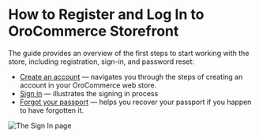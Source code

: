 <!-- meta: description = Basic principles on registration and signing in by the OroCommerce storefront users -->

<a id="frontstore-guide-getting-started"></a>

<a id="frontstore-guide-getting-started-overview"></a>

# How to Register and Log In to OroCommerce Storefront

The guide provides an overview of the first steps to start working with the store, including registration, sign-in, and password reset:

* [Create an account](create-account.md#frontstore-guide-getting-started-overview-create-account) — navigates you through the steps of creating an account in your OroCommerce web store.
* [Sign in](sign-in.md#frontstore-guide-getting-started-overview-sign-in) — illustrates the signing in process
* [Forgot your passport](forgot-password.md#frontstore-guide-getting-started-overview-forgot-password) — helps you recover your passport if you happen to have forgotten it.

![The Sign In page](user/img/storefront/sign_in/register_sign_in.png)

